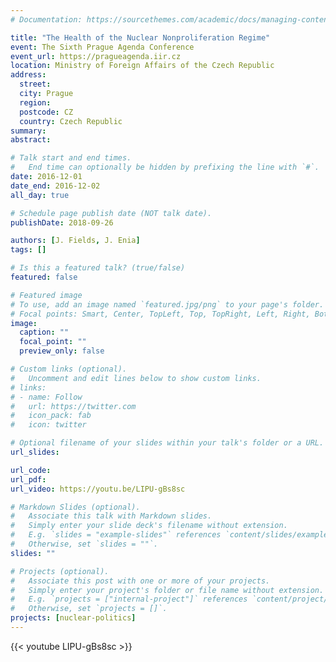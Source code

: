```yaml
---
# Documentation: https://sourcethemes.com/academic/docs/managing-content/

title: "The Health of the Nuclear Nonproliferation Regime"
event: The Sixth Prague Agenda Conference
event_url: https://pragueagenda.iir.cz
location: Ministry of Foreign Affairs of the Czech Republic
address:
  street:
  city: Prague
  region:
  postcode: CZ
  country: Czech Republic
summary:
abstract:

# Talk start and end times.
#   End time can optionally be hidden by prefixing the line with `#`.
date: 2016-12-01
date_end: 2016-12-02
all_day: true

# Schedule page publish date (NOT talk date).
publishDate: 2018-09-26

authors: [J. Fields, J. Enia]
tags: []

# Is this a featured talk? (true/false)
featured: false

# Featured image
# To use, add an image named `featured.jpg/png` to your page's folder. 
# Focal points: Smart, Center, TopLeft, Top, TopRight, Left, Right, BottomLeft, Bottom, BottomRight.
image:
  caption: ""
  focal_point: ""
  preview_only: false

# Custom links (optional).
#   Uncomment and edit lines below to show custom links.
# links:
# - name: Follow
#   url: https://twitter.com
#   icon_pack: fab
#   icon: twitter

# Optional filename of your slides within your talk's folder or a URL.
url_slides: 

url_code:
url_pdf:
url_video: https://youtu.be/LIPU-gBs8sc

# Markdown Slides (optional).
#   Associate this talk with Markdown slides.
#   Simply enter your slide deck's filename without extension.
#   E.g. `slides = "example-slides"` references `content/slides/example-slides.md`.
#   Otherwise, set `slides = ""`.
slides: ""

# Projects (optional).
#   Associate this post with one or more of your projects.
#   Simply enter your project's folder or file name without extension.
#   E.g. `projects = ["internal-project"]` references `content/project/deep-learning/index.md`.
#   Otherwise, set `projects = []`.
projects: [nuclear-politics]
---
```

{{< youtube LIPU-gBs8sc >}}
